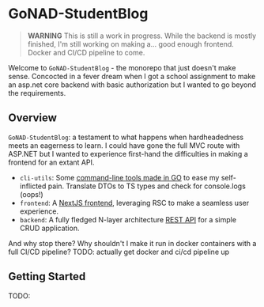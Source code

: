 # GoNAD-StudentBlog

> **WARNING** 
> This is still a work in progress.
> While the backend is mostly finished, I'm still working on making a... good enough frontend.
> Docker and CI/CD pipeline to come.

Welcome to `GoNAD-StudentBlog` - the monorepo that just doesn't make sense. Concocted in a fever dream when I got a school assignment to make an asp.net core backend with basic authorization but I wanted to go beyond the requirements. 

## Overview

`GoNAD-StudentBlog`: a testament to what happens when hardheadedness meets an eagerness to learn. I could have gone the full MVC route with ASP.NET but I wanted to experience first-hand the difficulties in making a frontend for an extant API.

- `cli-utils`: Some [command-line tools made in GO](./cli-utils/README.md) to ease my self-inflicted pain. Translate DTOs to TS types and check for console.logs (oops!)
- `frontend`: A [NextJS frontend](./frontend/README.md), leveraging RSC to make a seamless user experience.
- `backend`: A fully fledged N-layer architecture [REST API](./backend/README.md) for a simple CRUD application.

And why stop there? Why shouldn't I make it run in docker containers with a full CI/CD pipeline?
TODO: actually get docker and ci/cd pipeline up

## Getting Started

TODO:
